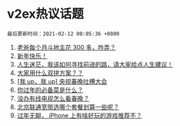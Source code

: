 # v2ex热议话题

`最后更新时间：2021-02-12 00:05:36 +0800`

1. [老爸每个月斗地主花 300 多，咋弄？](https://www.v2ex.com/t/752903)
1. [新年快乐！](https://www.v2ex.com/t/752906)
1. [人生迷茫，我该如何寻找前进的路，请大家给点人生建议！](https://www.v2ex.com/t/752959)
1. [大家用什么双拼方案？？](https://www.v2ex.com/t/752937)
1. [[我 up，我 up] 央视春晚吐槽大会](https://www.v2ex.com/t/752980)
1. [你过年的必备菜是什么？](https://www.v2ex.com/t/752922)
1. [没办有线电视怎么看春晚？](https://www.v2ex.com/t/752939)
1. [北京联通宽带选哪个套餐划算一些呢？](https://www.v2ex.com/t/752927)
1. [过年无聊， iPhone 上有啥好玩的游戏推荐不？](https://www.v2ex.com/t/752924)

